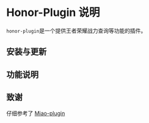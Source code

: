# Honor-Plugin 说明

`honor-plugin`是一个提供王者荣耀战力查询等功能的插件。

## 安装与更新

## 功能说明

## 致谢

仔细参考了 [Miao-plugin](https://github.com/yoimiya-kokomi/miao-plugin)

